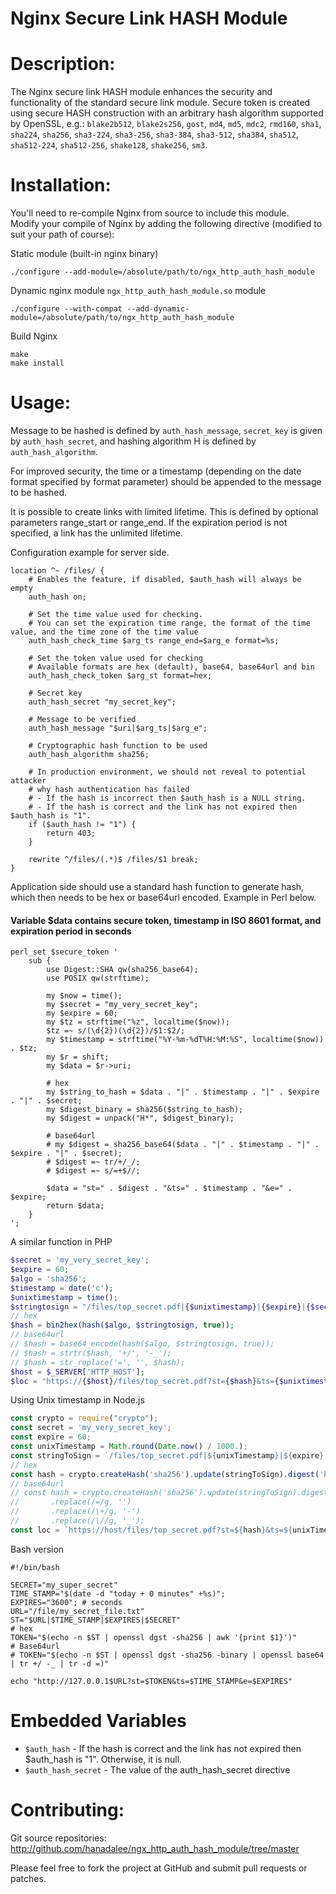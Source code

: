 Nginx Secure Link HASH Module
=============================

Description:
============

The Nginx secure link HASH module enhances the security and functionality of the standard secure link module.
Secure token is created using secure HASH construction with an arbitrary hash algorithm supported by OpenSSL, e.g.:
`blake2b512`, `blake2s256`, `gost`, `md4`, `md5`, `mdc2`, `rmd160`, `sha1`, `sha224`, `sha256`,
`sha3-224`, `sha3-256`, `sha3-384`, `sha3-512`, `sha384`, `sha512`, `sha512-224`, `sha512-256`, `shake128`, `shake256`, `sm3`.

Installation:
=============

You'll need to re-compile Nginx from source to include this module.  
Modify your compile of Nginx by adding the following directive (modified to suit your path of course):

Static module (built-in nginx binary)

    ./configure --add-module=/absolute/path/to/ngx_http_auth_hash_module

Dynamic nginx module `ngx_http_auth_hash_module.so` module

    ./configure --with-compat --add-dynamic-module=/absolute/path/to/ngx_http_auth_hash_module

Build Nginx

    make
    make install

Usage:
======

Message to be hashed is defined by `auth_hash_message`, `secret_key` is given by `auth_hash_secret`, and hashing algorithm H is defined by `auth_hash_algorithm`.

For improved security, the time or a timestamp (depending on the date format specified by format parameter) should be appended to the message to be hashed.

It is possible to create links with limited lifetime. This is defined by optional parameters range_start or range_end. If the expiration period is not specified, a link has the unlimited lifetime.

Configuration example for server side.

```nginx
location ^~ /files/ {
    # Enables the feature, if disabled, $auth_hash will always be empty
    auth_hash on;

    # Set the time value used for checking.
    # You can set the expiration time range, the format of the time value, and the time zone of the time value
    auth_hash_check_time $arg_ts range_end=$arg_e format=%s;

    # Set the token value used for checking
    # Available formats are hex (default), base64, base64url and bin
    auth_hash_check_token $arg_st format=hex;

    # Secret key
    auth_hash_secret "my_secret_key";

    # Message to be verified
    auth_hash_message "$uri|$arg_ts|$arg_e";

    # Cryptographic hash function to be used
    auth_hash_algorithm sha256;

    # In production environment, we should not reveal to potential attacker
    # why hash authentication has failed
    # - If the hash is incorrect then $auth_hash is a NULL string.
    # - If the hash is correct and the link has not expired then $auth_hash is "1".
    if ($auth_hash != "1") {
        return 403;
    }

    rewrite ^/files/(.*)$ /files/$1 break;
}
```

Application side should use a standard hash function to generate hash, which then needs to be hex or base64url encoded. Example in Perl below.

#### Variable $data contains secure token, timestamp in ISO 8601 format, and expiration period in seconds

```nginx
perl_set $secure_token '
    sub {
        use Digest::SHA qw(sha256_base64);
        use POSIX qw(strftime);

        my $now = time();
        my $secret = "my_very_secret_key";
        my $expire = 60;
        my $tz = strftime("%z", localtime($now));
        $tz =~ s/(\d{2})(\d{2})/$1:$2/;
        my $timestamp = strftime("%Y-%m-%dT%H:%M:%S", localtime($now)) . $tz;
        my $r = shift;
        my $data = $r->uri;

        # hex
        my $string_to_hash = $data . "|" . $timestamp . "|" . $expire . "|" . $secret;
        my $digest_binary = sha256($string_to_hash);
        my $digest = unpack("H*", $digest_binary);

        # base64url
        # my $digest = sha256_base64($data . "|" . $timestamp . "|" . $expire . "|" . $secret);
        # $digest =~ tr/+/_/;
        # $digest =~ s/=+$//;

        $data = "st=" . $digest . "&ts=" . $timestamp . "&e=" . $expire;
        return $data;
    }
';
```

A similar function in PHP

```php
$secret = 'my_very_secret_key';
$expire = 60;
$algo = 'sha256';
$timestamp = date('c');
$unixtimestamp = time();
$stringtosign = "/files/top_secret.pdf|{$unixtimestamp}|{$expire}|{$secret}";
// hex
$hash = bin2hex(hash($algo, $stringtosign, true));
// base64url
// $hash = base64_encode(hash($algo, $stringtosign, true));
// $hash = strtr($hash, '+/', '-_');
// $hash = str_replace('=', '', $hash);
$host = $_SERVER['HTTP_HOST'];
$loc = "https://{$host}/files/top_secret.pdf?st={$hash}&ts={$unixtimestamp}&e={$expire}";
```

Using Unix timestamp in Node.js

```javascript
const crypto = require("crypto");
const secret = 'my_very_secret_key';
const expire = 60;
const unixTimestamp = Math.round(Date.now() / 1000.);
const stringToSign = `/files/top_secret.pdf|${unixTimestamp}|${expire}|${secret}`;
// hex
const hash = crypto.createHash('sha256').update(stringToSign).digest('hex')
// base64url
// const hash = crypto.createHash('sha256').update(stringToSign).digest('base64')
//       .replace(/=/g, '')
//       .replace(/\+/g, '-')
//       .replace(/\//g, '_');
const loc = `https://host/files/top_secret.pdf?st=${hash}&ts=${unixTimestamp}&e=${expire}`;
```

Bash version

```shell
#!/bin/bash

SECRET="my_super_secret"
TIME_STAMP="$(date -d "today + 0 minutes" +%s)";
EXPIRES="3600"; # seconds
URL="/file/my_secret_file.txt"
ST="$URL|$TIME_STAMP|$EXPIRES|$SECRET"
# hex
TOKEN="$(echo -n $ST | openssl dgst -sha256 | awk '{print $1}')"
# Base64url
# TOKEN="$(echo -n $ST | openssl dgst -sha256 -binary | openssl base64 | tr +/ -_ | tr -d =)"

echo "http://127.0.0.1$URL?st=$TOKEN&ts=$TIME_STAMP&e=$EXPIRES"
```

Embedded Variables
==================
* `$auth_hash` - If the hash is correct and the link has not expired then $auth_hash is "1". Otherwise, it is null.
* `$auth_hash_secret` - The value of the auth_hash_secret directive 


Contributing:
=============

Git source repositories: http://github.com/hanadalee/ngx_http_auth_hash_module/tree/master

Please feel free to fork the project at GitHub and submit pull requests or patches.
